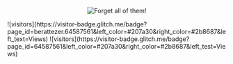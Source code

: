 <p align="center">
  <img src="https://user-images.githubusercontent.com/64587561/202379472-540b60d2-cd70-4db3-b241-537940263a0c.gif" alt="Forget all of them!" align="center"><br>
</p>
![visitors](https://visitor-badge.glitch.me/badge?page_id=berattezer.64587561&left_color=#207a30&right_color=#2b8687&left_text=Views)
![visitors](https://visitor-badge.glitch.me/badge?page_id=64587561&left_color=#207a30&right_color=#2b8687&left_test=Views)
